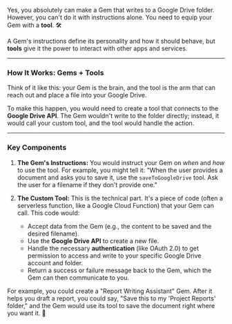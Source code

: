 Yes, you absolutely can make a Gem that writes to a Google Drive folder. However, you can't do it with instructions alone. You need to equip your Gem with a **tool**. 🛠️

A Gem's instructions define its personality and how it should behave, but **tools** give it the power to interact with other apps and services.

***

### How It Works: Gems + Tools

Think of it like this: your Gem is the brain, and the tool is the arm that can reach out and place a file into your Google Drive.

To make this happen, you would need to create a tool that connects to the **Google Drive API**. The Gem wouldn't write to the folder directly; instead, it would call your custom tool, and the tool would handle the action.



***

### Key Components

1.  **The Gem's Instructions:** You would instruct your Gem on *when* and *how* to use the tool. For example, you might tell it: "When the user provides a document and asks you to save it, use the `saveToGoogleDrive` tool. Ask the user for a filename if they don't provide one."

2.  **The Custom Tool:** This is the technical part. It's a piece of code (often a serverless function, like a Google Cloud Function) that your Gem can call. This code would:
    * Accept data from the Gem (e.g., the content to be saved and the desired filename).
    * Use the **Google Drive API** to create a new file.
    * Handle the necessary **authentication** (like OAuth 2.0) to get permission to access and write to your specific Google Drive account and folder.
    * Return a success or failure message back to the Gem, which the Gem can then communicate to you.

For example, you could create a "Report Writing Assistant" Gem. After it helps you draft a report, you could say, "Save this to my 'Project Reports' folder," and the Gem would use its tool to save the document right where you want it. 📁
